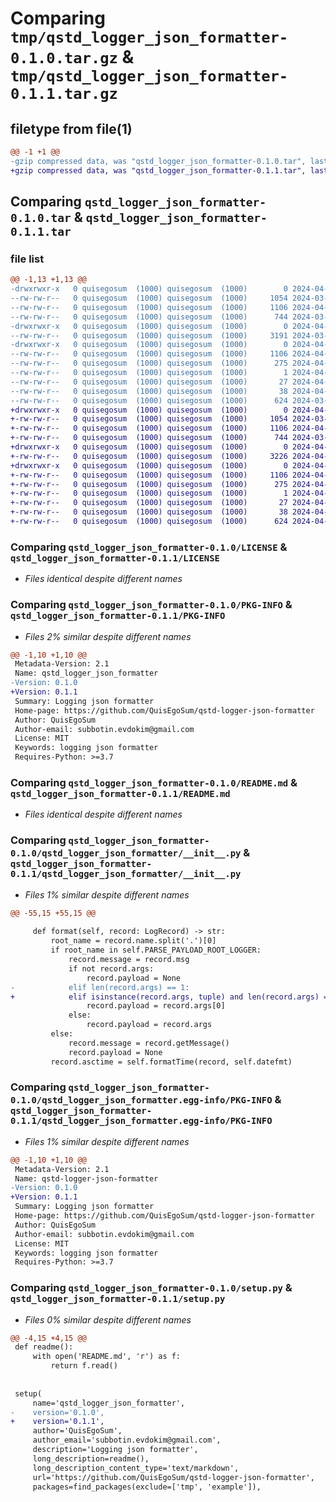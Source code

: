 # Comparing `tmp/qstd_logger_json_formatter-0.1.0.tar.gz` & `tmp/qstd_logger_json_formatter-0.1.1.tar.gz`

## filetype from file(1)

```diff
@@ -1 +1 @@
-gzip compressed data, was "qstd_logger_json_formatter-0.1.0.tar", last modified: Sun Apr  7 17:36:51 2024, max compression
+gzip compressed data, was "qstd_logger_json_formatter-0.1.1.tar", last modified: Fri Apr 19 15:13:28 2024, max compression
```

## Comparing `qstd_logger_json_formatter-0.1.0.tar` & `qstd_logger_json_formatter-0.1.1.tar`

### file list

```diff
@@ -1,13 +1,13 @@
-drwxrwxr-x   0 quisegosum  (1000) quisegosum  (1000)        0 2024-04-07 17:36:51.498674 qstd_logger_json_formatter-0.1.0/
--rw-rw-r--   0 quisegosum  (1000) quisegosum  (1000)     1054 2024-03-24 20:15:12.000000 qstd_logger_json_formatter-0.1.0/LICENSE
--rw-rw-r--   0 quisegosum  (1000) quisegosum  (1000)     1106 2024-04-07 17:36:51.498674 qstd_logger_json_formatter-0.1.0/PKG-INFO
--rw-rw-r--   0 quisegosum  (1000) quisegosum  (1000)      744 2024-03-31 10:24:13.000000 qstd_logger_json_formatter-0.1.0/README.md
-drwxrwxr-x   0 quisegosum  (1000) quisegosum  (1000)        0 2024-04-07 17:36:51.498674 qstd_logger_json_formatter-0.1.0/qstd_logger_json_formatter/
--rw-rw-r--   0 quisegosum  (1000) quisegosum  (1000)     3191 2024-03-31 10:22:25.000000 qstd_logger_json_formatter-0.1.0/qstd_logger_json_formatter/__init__.py
-drwxrwxr-x   0 quisegosum  (1000) quisegosum  (1000)        0 2024-04-07 17:36:51.498674 qstd_logger_json_formatter-0.1.0/qstd_logger_json_formatter.egg-info/
--rw-rw-r--   0 quisegosum  (1000) quisegosum  (1000)     1106 2024-04-07 17:36:51.000000 qstd_logger_json_formatter-0.1.0/qstd_logger_json_formatter.egg-info/PKG-INFO
--rw-rw-r--   0 quisegosum  (1000) quisegosum  (1000)      275 2024-04-07 17:36:51.000000 qstd_logger_json_formatter-0.1.0/qstd_logger_json_formatter.egg-info/SOURCES.txt
--rw-rw-r--   0 quisegosum  (1000) quisegosum  (1000)        1 2024-04-07 17:36:51.000000 qstd_logger_json_formatter-0.1.0/qstd_logger_json_formatter.egg-info/dependency_links.txt
--rw-rw-r--   0 quisegosum  (1000) quisegosum  (1000)       27 2024-04-07 17:36:51.000000 qstd_logger_json_formatter-0.1.0/qstd_logger_json_formatter.egg-info/top_level.txt
--rw-rw-r--   0 quisegosum  (1000) quisegosum  (1000)       38 2024-04-07 17:36:51.498674 qstd_logger_json_formatter-0.1.0/setup.cfg
--rw-rw-r--   0 quisegosum  (1000) quisegosum  (1000)      624 2024-03-31 10:28:15.000000 qstd_logger_json_formatter-0.1.0/setup.py
+drwxrwxr-x   0 quisegosum  (1000) quisegosum  (1000)        0 2024-04-19 15:13:28.417043 qstd_logger_json_formatter-0.1.1/
+-rw-rw-r--   0 quisegosum  (1000) quisegosum  (1000)     1054 2024-03-24 20:15:12.000000 qstd_logger_json_formatter-0.1.1/LICENSE
+-rw-rw-r--   0 quisegosum  (1000) quisegosum  (1000)     1106 2024-04-19 15:13:28.417043 qstd_logger_json_formatter-0.1.1/PKG-INFO
+-rw-rw-r--   0 quisegosum  (1000) quisegosum  (1000)      744 2024-03-31 10:24:13.000000 qstd_logger_json_formatter-0.1.1/README.md
+drwxrwxr-x   0 quisegosum  (1000) quisegosum  (1000)        0 2024-04-19 15:13:28.417043 qstd_logger_json_formatter-0.1.1/qstd_logger_json_formatter/
+-rw-rw-r--   0 quisegosum  (1000) quisegosum  (1000)     3226 2024-04-19 15:00:03.000000 qstd_logger_json_formatter-0.1.1/qstd_logger_json_formatter/__init__.py
+drwxrwxr-x   0 quisegosum  (1000) quisegosum  (1000)        0 2024-04-19 15:13:28.417043 qstd_logger_json_formatter-0.1.1/qstd_logger_json_formatter.egg-info/
+-rw-rw-r--   0 quisegosum  (1000) quisegosum  (1000)     1106 2024-04-19 15:13:28.000000 qstd_logger_json_formatter-0.1.1/qstd_logger_json_formatter.egg-info/PKG-INFO
+-rw-rw-r--   0 quisegosum  (1000) quisegosum  (1000)      275 2024-04-19 15:13:28.000000 qstd_logger_json_formatter-0.1.1/qstd_logger_json_formatter.egg-info/SOURCES.txt
+-rw-rw-r--   0 quisegosum  (1000) quisegosum  (1000)        1 2024-04-19 15:13:28.000000 qstd_logger_json_formatter-0.1.1/qstd_logger_json_formatter.egg-info/dependency_links.txt
+-rw-rw-r--   0 quisegosum  (1000) quisegosum  (1000)       27 2024-04-19 15:13:28.000000 qstd_logger_json_formatter-0.1.1/qstd_logger_json_formatter.egg-info/top_level.txt
+-rw-rw-r--   0 quisegosum  (1000) quisegosum  (1000)       38 2024-04-19 15:13:28.417043 qstd_logger_json_formatter-0.1.1/setup.cfg
+-rw-rw-r--   0 quisegosum  (1000) quisegosum  (1000)      624 2024-04-19 15:11:57.000000 qstd_logger_json_formatter-0.1.1/setup.py
```

### Comparing `qstd_logger_json_formatter-0.1.0/LICENSE` & `qstd_logger_json_formatter-0.1.1/LICENSE`

 * *Files identical despite different names*

### Comparing `qstd_logger_json_formatter-0.1.0/PKG-INFO` & `qstd_logger_json_formatter-0.1.1/PKG-INFO`

 * *Files 2% similar despite different names*

```diff
@@ -1,10 +1,10 @@
 Metadata-Version: 2.1
 Name: qstd_logger_json_formatter
-Version: 0.1.0
+Version: 0.1.1
 Summary: Logging json formatter
 Home-page: https://github.com/QuisEgoSum/qstd-logger-json-formatter
 Author: QuisEgoSum
 Author-email: subbotin.evdokim@gmail.com
 License: MIT
 Keywords: logging json formatter
 Requires-Python: >=3.7
```

### Comparing `qstd_logger_json_formatter-0.1.0/README.md` & `qstd_logger_json_formatter-0.1.1/README.md`

 * *Files identical despite different names*

### Comparing `qstd_logger_json_formatter-0.1.0/qstd_logger_json_formatter/__init__.py` & `qstd_logger_json_formatter-0.1.1/qstd_logger_json_formatter/__init__.py`

 * *Files 1% similar despite different names*

```diff
@@ -55,15 +55,15 @@
 
     def format(self, record: LogRecord) -> str:
         root_name = record.name.split('.')[0]
         if root_name in self.PARSE_PAYLOAD_ROOT_LOGGER:
             record.message = record.msg
             if not record.args:
                 record.payload = None
-            elif len(record.args) == 1:
+            elif isinstance(record.args, tuple) and len(record.args) == 1:
                 record.payload = record.args[0]
             else:
                 record.payload = record.args
         else:
             record.message = record.getMessage()
             record.payload = None
         record.asctime = self.formatTime(record, self.datefmt)
```

### Comparing `qstd_logger_json_formatter-0.1.0/qstd_logger_json_formatter.egg-info/PKG-INFO` & `qstd_logger_json_formatter-0.1.1/qstd_logger_json_formatter.egg-info/PKG-INFO`

 * *Files 1% similar despite different names*

```diff
@@ -1,10 +1,10 @@
 Metadata-Version: 2.1
 Name: qstd-logger-json-formatter
-Version: 0.1.0
+Version: 0.1.1
 Summary: Logging json formatter
 Home-page: https://github.com/QuisEgoSum/qstd-logger-json-formatter
 Author: QuisEgoSum
 Author-email: subbotin.evdokim@gmail.com
 License: MIT
 Keywords: logging json formatter
 Requires-Python: >=3.7
```

### Comparing `qstd_logger_json_formatter-0.1.0/setup.py` & `qstd_logger_json_formatter-0.1.1/setup.py`

 * *Files 0% similar despite different names*

```diff
@@ -4,15 +4,15 @@
 def readme():
     with open('README.md', 'r') as f:
         return f.read()
 
 
 setup(
     name='qstd_logger_json_formatter',
-    version='0.1.0',
+    version='0.1.1',
     author='QuisEgoSum',
     author_email='subbotin.evdokim@gmail.com',
     description='Logging json formatter',
     long_description=readme(),
     long_description_content_type='text/markdown',
     url='https://github.com/QuisEgoSum/qstd-logger-json-formatter',
     packages=find_packages(exclude=['tmp', 'example']),
```


